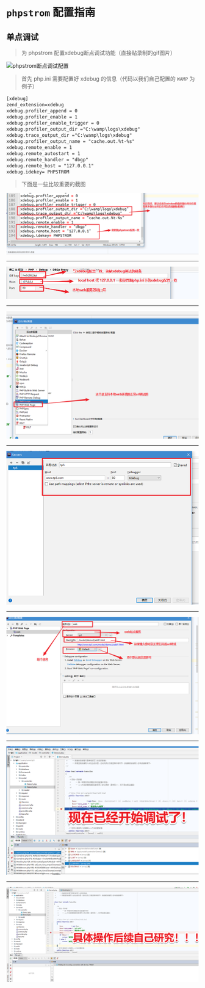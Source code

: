 # `phpstrom` 配置指南

## 单点调试

> 为 phpstrom 配置xdebug断点调试功能（直接贴录制的gif图片）

![phpstrom断点调试配置](./phpstrom-xdebug/phpstrom断点调试配置.gif)

> 首先 php.ini 需要配置好 xdebug 的信息（代码以我们自己配置的 `WAMP` 为例子）

```shell
[xdebug]
zend_extension=xdebug
xdebug.profiler_append = 0
xdebug.profiler_enable = 1
xdebug.profiler_enable_trigger = 0
xdebug.profiler_output_dir ="C:\wamp\logs\xdebug"
xdebug.trace_output_dir ="C:\wamp\logs\xdebug"
xdebug.profiler_output_name = "cache.out.%t-%s"
xdebug.remote_enable = 1
xdebug.remote_autostart = 1
xdebug.remote_handler = "dbgp"
xdebug.remote_host = "127.0.0.1"
xdebug.idekey= PHPSTROM
```

> 下面是一些比较重要的截图

![php配置文件](./phpstrom-xdebug/php配置文件.png)

--------------------------------------------------------------------------------

![调试别名](./phpstrom-xdebug/调试别名.png)

--------------------------------------------------------------------------------

![url调试程序](./phpstrom-xdebug/url调试程序.png)

--------------------------------------------------------------------------------

![配置服务站点](./phpstrom-xdebug/配置服务站点.png)

--------------------------------------------------------------------------------

![建立调试的url](./phpstrom-xdebug/建立调试的url.png)

--------------------------------------------------------------------------------

![开始调试](./phpstrom-xdebug/开始调试.png)

--------------------------------------------------------------------------------

![继续研究](./phpstrom-xdebug/继续研究.png)